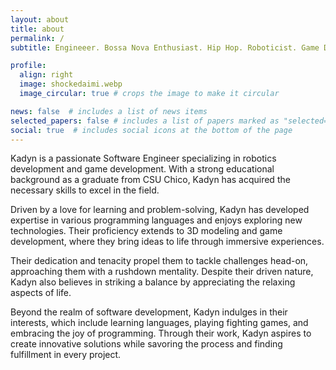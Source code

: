 ```yaml
---
layout: about
title: about
permalink: /
subtitle: Engineeer. Bossa Nova Enthusiast. Hip Hop. Roboticist. Game Dev.

profile:
  align: right
  image: shockedaimi.webp
  image_circular: true # crops the image to make it circular

news: false  # includes a list of news items
selected_papers: false # includes a list of papers marked as "selected={true}"
social: true  # includes social icons at the bottom of the page
---
```


Kadyn is a passionate Software Engineer specializing in robotics development and game development. With a strong educational background as a graduate from CSU Chico, Kadyn has acquired the necessary skills to excel in the field.

Driven by a love for learning and problem-solving, Kadyn has developed expertise in various programming languages and enjoys exploring new technologies. Their proficiency extends to 3D modeling and game development, where they bring ideas to life through immersive experiences.

Their dedication and tenacity propel them to tackle challenges head-on, approaching them with a rushdown mentality. Despite their driven nature, Kadyn also believes in striking a balance by appreciating the relaxing aspects of life.

Beyond the realm of software development, Kadyn indulges in their interests, which include learning languages, playing fighting games, and embracing the joy of programming. Through their work, Kadyn aspires to create innovative solutions while savoring the process and finding fulfillment in every project.